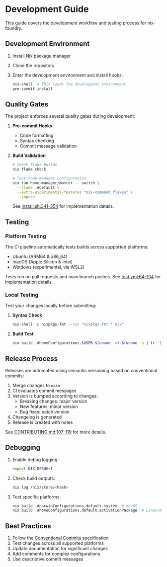 # Development Guide

This guide covers the development workflow and testing process for nix-foundry.

## Development Environment

1. Install Nix package manager
2. Clone the repository
3. Enter the development environment and install hooks:

   ```bash
   nix-shell  # This loads the development environment
   pre-commit install
   ```

## Quality Gates

The project enforces several quality gates during development:

1. **Pre-commit Hooks**
   - Code formatting
   - Syntax checking
   - Commit message validation

2. **Build Validation**

   ```bash
   # Check flake builds
   nix flake check

   # Test home-manager configuration
   nix run home-manager/master -- switch \
     --flake .#default \
     --extra-experimental-features "nix-command flakes" \
     --impure
   ```

   See [install.sh:341-354](../install.sh) for implementation details.

## Testing

### Platform Testing

The CI pipeline automatically tests builds across supported platforms:

- Ubuntu (ARM64 & x86_64)
- macOS (Apple Silicon & Intel)
- Windows (experimental, via WSL2)

Tests run on pull requests and main branch pushes. See [test.yml:64-104](.github/workflows/test.yml) for implementation details.

### Local Testing

Test your changes locally before submitting:

1. **Syntax Check**

   ```bash
   nix-shell -p nixpkgs-fmt --run "nixpkgs-fmt *.nix"
   ```

2. **Build Test**

   ```bash
   nix build .#homeConfigurations.$USER-$(uname -m)-$(uname -s | tr '[:upper:]' '[:lower:]').activationPackage
   ```

## Release Process

Releases are automated using semantic versioning based on conventional commits:

1. Merge changes to `main`
2. CI evaluates commit messages
3. Version is bumped according to changes:
   - Breaking changes: major version
   - New features: minor version
   - Bug fixes: patch version
4. Changelog is generated
5. Release is created with notes

See [CONTRIBUTING.md:107-119](../CONTRIBUTING.md) for more details.

## Debugging

1. Enable debug logging:

   ```bash
   export NIX_DEBUG=1
   ```

2. Check build outputs:

   ```bash
   nix log /nix/store/<hash>
   ```

3. Test specific platforms:

   ```bash
   nix build .#darwinConfigurations.default.system  # macOS
   nix build .#homeConfigurations.default.activationPackage  # Linux/WSL
   ```

## Best Practices

1. Follow the [Conventional Commits](https://www.conventionalcommits.org/) specification
2. Test changes across all supported platforms
3. Update documentation for significant changes
4. Add comments for complex configurations
5. Use descriptive commit messages
